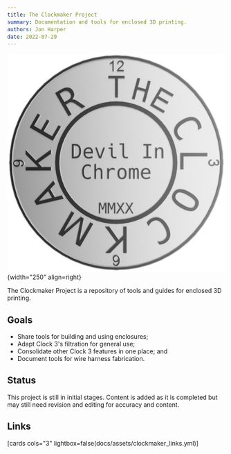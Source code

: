 ```yaml
---
title: The Clockmaker Project
summary: Documentation and tools for enclosed 3D printing.
authors: Jon Harper
date: 2022-07-29
---
```


![project logo](../img/clockmaker.png){width="250" align=right}

The Clockmaker Project is a repository of tools and guides for enclosed 3D printing.

## Goals

- Share tools for building and using enclosures;
- Adapt Clock 3's filtration for general use;
- Consolidate other Clock 3 features in one place; and
- Document tools for wire harness fabrication.

## Status

This project is still in initial stages. Content is added as it is completed but may still need revision and editing for accuracy and content.

## Links

[cards cols="3" lightbox=false(docs/assets/clockmaker_links.yml)]
